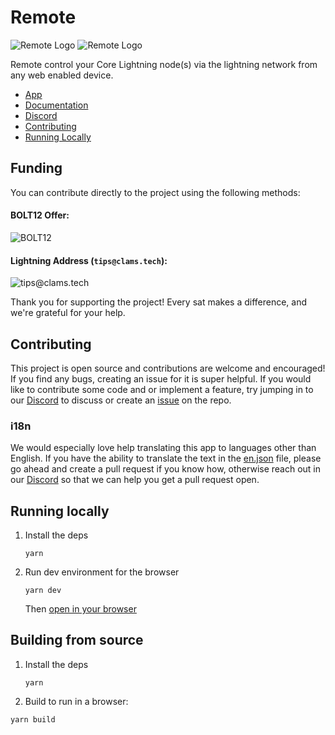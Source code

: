 # Remote

![Remote Logo](https://raw.githubusercontent.com/clams-tech/remote/main/.github/images/clams-remote-dark.svg#gh-dark-mode-only)
![Remote Logo](https://raw.githubusercontent.com/clams-tech/remote/main/.github/images/clams-remote.svg#gh-light-mode-only)

Remote control your Core Lightning node(s) via the lightning network from any web enabled device.

- [App](https://remote.clams.tech)
- [Documentation](https://docs.clams.tech/remote)
- [Discord](https://discord.gg/eWfHuJZVaB)
- [Contributing](#contributing)
- [Running Locally](#running-locally)

## Funding

You can contribute directly to the project using the following methods:

#### BOLT12 Offer:

![BOLT12]('./static/assets/BOLT12.png')

#### Lightning Address (`tips@clams.tech`):

![tips@clams.tech]('./static/assets/tips@clams.tech.png')

Thank you for supporting the project! Every sat makes a difference, and we're grateful for your help.

## Contributing

This project is open source and contributions are welcome and encouraged! If you find any bugs, creating an issue for it is super helpful. If you would like to contribute some code and or implement a feature, try jumping in to our [Discord](https://discord.gg/eWfHuJZVaB) to discuss or create an [issue](https://github.com/clams-tech/remote/issues) on the repo.

### i18n

We would especially love help translating this app to languages other than English. If you have the ability to translate the text in the [en.json](/src/lib/i18n/en.json) file, please go ahead and create a pull request if you know how, otherwise reach out in our [Discord](https://discord.gg/eWfHuJZVaB) so that we can help you get a pull request open.

## Running locally

1. Install the deps

   ```
   yarn
   ```

2. Run dev environment for the browser

   ```
   yarn dev
   ```

   Then [open in your browser](http://localhost:5173)

## Building from source

1. Install the deps

   ```
   yarn
   ```

2. Build to run in a browser:

```
yarn build
```
